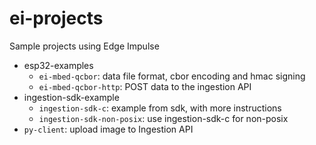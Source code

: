 # ei-projects
Sample projects using Edge Impulse 

* esp32-examples
  * `ei-mbed-qcbor`: data file format, cbor encoding and hmac signing
  * `ei-mbed-qcbor-http`: POST data to the ingestion API
* ingestion-sdk-example
  * `ingestion-sdk-c`: example from sdk, with more instructions
  * `ingestion-sdk-non-posix`: use ingestion-sdk-c for non-posix
* `py-client`: upload image to Ingestion API
